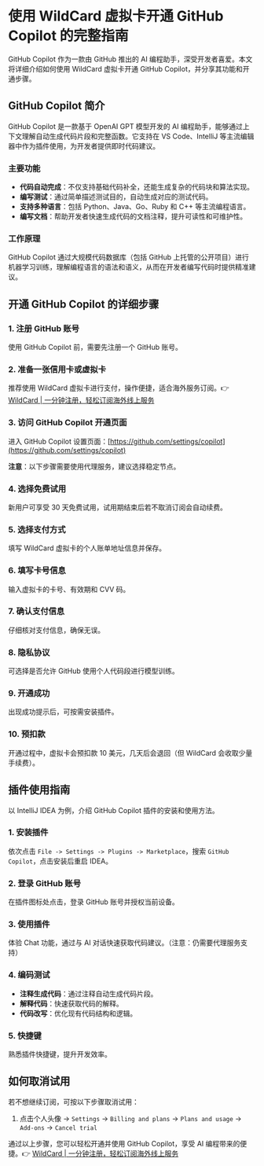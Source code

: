 # 使用 WildCard 虚拟卡开通 GitHub Copilot 的完整指南

GitHub Copilot 作为一款由 GitHub 推出的 AI 编程助手，深受开发者喜爱。本文将详细介绍如何使用 WildCard 虚拟卡开通 GitHub Copilot，并分享其功能和开通步骤。

## GitHub Copilot 简介

GitHub Copilot 是一款基于 OpenAI GPT 模型开发的 AI 编程助手，能够通过上下文理解自动生成代码片段和完整函数。它支持在 VS Code、IntelliJ 等主流编辑器中作为插件使用，为开发者提供即时代码建议。

### 主要功能

- **代码自动完成**：不仅支持基础代码补全，还能生成复杂的代码块和算法实现。
- **编写测试**：通过简单描述测试目的，自动生成对应的测试代码。
- **支持多种语言**：包括 Python、Java、Go、Ruby 和 C++ 等主流编程语言。
- **编写文档**：帮助开发者快速生成代码的文档注释，提升可读性和可维护性。

### 工作原理

GitHub Copilot 通过大规模代码数据库（包括 GitHub 上托管的公开项目）进行机器学习训练，理解编程语言的语法和语义，从而在开发者编写代码时提供精准建议。

## 开通 GitHub Copilot 的详细步骤

### 1. 注册 GitHub 账号

使用 GitHub Copilot 前，需要先注册一个 GitHub 账号。

### 2. 准备一张信用卡或虚拟卡

推荐使用 WildCard 虚拟卡进行支付，操作便捷，适合海外服务订阅。👉 [WildCard | 一分钟注册，轻松订阅海外线上服务](https://bbtdd.com/WildCard)

### 3. 访问 GitHub Copilot 开通页面

进入 GitHub Copilot 设置页面：[https://github.com/settings/copilot](https://github.com/settings/copilot)

**注意**：以下步骤需要使用代理服务，建议选择稳定节点。

### 4. 选择免费试用

新用户可享受 30 天免费试用，试用期结束后若不取消订阅会自动续费。

### 5. 选择支付方式

填写 WildCard 虚拟卡的个人账单地址信息并保存。

### 6. 填写卡号信息

输入虚拟卡的卡号、有效期和 CVV 码。

### 7. 确认支付信息

仔细核对支付信息，确保无误。

### 8. 隐私协议

可选择是否允许 GitHub 使用个人代码段进行模型训练。

### 9. 开通成功

出现成功提示后，可按需安装插件。

### 10. 预扣款

开通过程中，虚拟卡会预扣款 10 美元，几天后会退回（但 WildCard 会收取少量手续费）。

## 插件使用指南

以 IntelliJ IDEA 为例，介绍 GitHub Copilot 插件的安装和使用方法。

### 1. 安装插件

依次点击 `File -> Settings -> Plugins -> Marketplace`，搜索 `GitHub Copilot`，点击安装后重启 IDEA。

### 2. 登录 GitHub 账号

在插件图标处点击，登录 GitHub 账号并授权当前设备。

### 3. 使用插件

体验 Chat 功能，通过与 AI 对话快速获取代码建议。（注意：仍需要代理服务支持）

### 4. 编码测试

- **注释生成代码**：通过注释自动生成代码片段。
- **解释代码**：快速获取代码的解释。
- **代码改写**：优化现有代码结构和逻辑。

### 5. 快捷键

熟悉插件快捷键，提升开发效率。

## 如何取消试用

若不想继续订阅，可按以下步骤取消试用：

1. 点击个人头像 -> `Settings` -> `Billing and plans` -> `Plans and usage` -> `Add-ons` -> `Cancel trial`

通过以上步骤，您可以轻松开通并使用 GitHub Copilot，享受 AI 编程带来的便捷。👉 [WildCard | 一分钟注册，轻松订阅海外线上服务](https://bbtdd.com/WildCard)